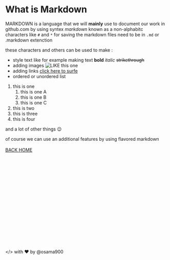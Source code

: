 # What is Markdown

MARKDOWN is a language that we will **mainly** use to document our work in github.com by using syntex 
*markdown* known as a non-alphabitc characters like `#` and `*` for saving the markdown files need to be in `.md` or .markdown extenction

these characters and others can be used to make :
* style text like for example making text **bold** *italic*  ~~strikethrough~~
* adding images 
![LIKE this one](https://media.sketchfab.com/models/98960ad16eae47b993b0351609e2907b/thumbnails/76fc4c6ad8694219ba589c155eb28b0c/a99b249e21db406784461f87861f4be7.jpeg)
* adding links
[click here to surfe](https://www.google.com/)
* ordered or unordered list
1. this is one
   1. this is one A
   1. this is one B
   1. this is one C
 2. this is two
 3.  this is three
 4.  this is four

and a lot of other things :wink:

of course we can use an additional features by using flavored markdown  
<br>
[BACK HOME](https://osama900.github.io/reading-notes/)



<br>

<br>

<br>
<br>
<br>
<br>
<br>
<br><br>

<br>

<br>
<br>
<br>
<br>
<br>
<br>

</> with ❤️ by @osama900
